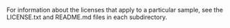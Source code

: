 For information about the licenses that apply to a particular sample, see the LICENSE.txt and README.md files in each subdirectory.